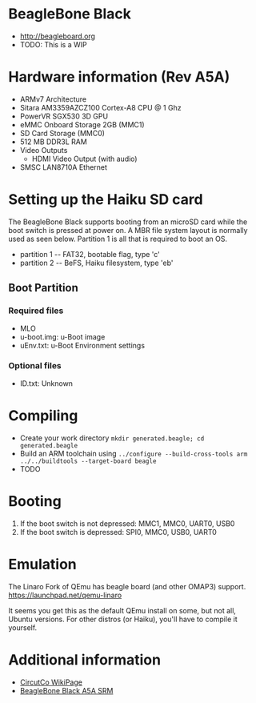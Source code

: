 # BeagleBone Black
* http://beagleboard.org
* TODO: This is a WIP

# Hardware information (Rev A5A)

* ARMv7 Architecture
* Sitara AM3359AZCZ100 Cortex-A8 CPU @ 1 Ghz
* PowerVR SGX530 3D GPU
* eMMC Onboard Storage 2GB (MMC1)
* SD Card Storage (MMC0)
* 512 MB DDR3L RAM
* Video Outputs
  * HDMI Video Output (with audio)
* SMSC LAN8710A Ethernet

# Setting up the Haiku SD card

The BeagleBone Black supports booting from an microSD card while the boot switch is pressed at power on. A MBR file system layout is normally used as seen below. Partition 1 is all that is required to boot an OS.

*  partition 1 -- FAT32, bootable flag, type 'c'
*  partition 2 -- BeFS, Haiku filesystem, type 'eb'

## Boot Partition

### Required files

* MLO
* u-boot.img: u-Boot image
* uEnv.txt: u-Boot Environment settings

### Optional files

* ID.txt: Unknown

# Compiling

*  Create your work directory `mkdir generated.beagle; cd generated.beagle`
*  Build an ARM toolchain using `../configure --build-cross-tools arm ../../buildtools --target-board beagle`
*  TODO

# Booting

1. If the boot switch is not depressed:
   MMC1, MMC0, UART0, USB0
2. If the boot switch is depressed:
   SPI0, MMC0, USB0, UART0

# Emulation

The Linaro Fork of QEmu has beagle board (and other OMAP3) support.
https://launchpad.net/qemu-linaro

It seems you get this as the default QEmu install on some, but not all, Ubuntu
versions. For other distros (or Haiku), you'll have to compile it yourself.

# Additional information

* [CircutCo WikiPage](http://circuitco.com/support/index.php?title=BeagleBoneBlack)
* [BeagleBone Black A5A SRM](https://github.com/CircuitCo/BeagleBone-Black/blob/master/BBB_SRM.pdf?raw=true)
